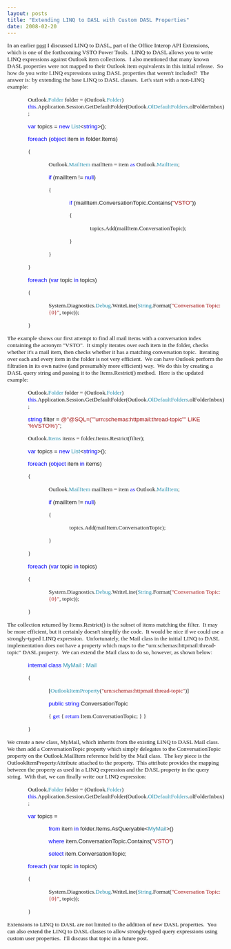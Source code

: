 ```yaml
---
layout: posts
title: "Extending LINQ to DASL with Custom DASL Properties"
date: 2008-02-20
---
```

<P><SPAN style="FONT-SIZE: 10pt; FONT-FAMILY: 'Arial','sans-serif'"><FONT face="Times New Roman">In an earlier </FONT><A href="{% post_url 2008-02-18-query-your-outlook-inbox-with-linq-to-dasl %}"><FONT face="Times New Roman">post</FONT></A><FONT face="Times New Roman"> I discussed LINQ to DASL, part of the Office Interop API Extensions, which is one of the forthcoming VSTO Power Tools.&nbsp; LINQ to DASL allows you to write LINQ expressions against Outlook item collections.&nbsp; I also mentioned that many known DASL properties were not mapped to their Outlook item equivalents in this initial release.&nbsp; So how do you write&nbsp;LINQ expressions using DASL properties that weren't included?&nbsp; The answer is: by extending the base LINQ to DASL&nbsp;classes.&nbsp; Let's start with a non-LINQ example:<?xml:namespace prefix = o ns = "urn:schemas-microsoft-com:office:office" /><o:p></o:p></FONT></SPAN></P>
<P style="MARGIN-LEFT: 0.5in"><SPAN style="FONT-SIZE: 10pt; FONT-FAMILY: 'Arial','sans-serif'"><FONT face="Times New Roman">Outlook.<SPAN style="COLOR: #2b91af">Folder</SPAN> folder = (Outlook.<SPAN style="COLOR: #2b91af">Folder</SPAN>) <SPAN style="COLOR: blue">this</SPAN>.Application.Session.GetDefaultFolder(Outlook.<SPAN style="COLOR: #2b91af">OlDefaultFolders</SPAN>.olFolderInbox);<o:p></o:p></FONT></SPAN></P>
<P style="MARGIN-LEFT: 0.5in"><FONT face="Times New Roman"><SPAN style="FONT-SIZE: 10pt; COLOR: blue; FONT-FAMILY: 'Arial','sans-serif'">var</SPAN><SPAN style="FONT-SIZE: 10pt; FONT-FAMILY: 'Arial','sans-serif'"> topics = <SPAN style="COLOR: blue">new</SPAN> <SPAN style="COLOR: #2b91af">List</SPAN>&lt;<SPAN style="COLOR: blue">string</SPAN>&gt;();<o:p></o:p></SPAN></FONT></P>
<P style="MARGIN-LEFT: 0.5in"><FONT face="Times New Roman"><SPAN style="FONT-SIZE: 10pt; COLOR: blue; FONT-FAMILY: 'Arial','sans-serif'">foreach</SPAN><SPAN style="FONT-SIZE: 10pt; FONT-FAMILY: 'Arial','sans-serif'"> (<SPAN style="COLOR: blue">object</SPAN> item <SPAN style="COLOR: blue">in</SPAN> folder.Items)<o:p></o:p></SPAN></FONT></P>
<P style="MARGIN-LEFT: 0.5in"><SPAN style="FONT-SIZE: 10pt; FONT-FAMILY: 'Arial','sans-serif'"><FONT face="Times New Roman">{<o:p></o:p></FONT></SPAN></P>
<P style="MARGIN-LEFT: 1in"><SPAN style="FONT-SIZE: 10pt; FONT-FAMILY: 'Arial','sans-serif'"><FONT face="Times New Roman">Outlook.<SPAN style="COLOR: #2b91af">MailItem</SPAN> mailItem = item <SPAN style="COLOR: blue">as</SPAN> Outlook.<SPAN style="COLOR: #2b91af">MailItem</SPAN>;<o:p></o:p></FONT></SPAN></P>
<P style="MARGIN-LEFT: 1in"><FONT face="Times New Roman"><SPAN style="FONT-SIZE: 10pt; COLOR: blue; FONT-FAMILY: 'Arial','sans-serif'">if</SPAN><SPAN style="FONT-SIZE: 10pt; FONT-FAMILY: 'Arial','sans-serif'"> (mailItem != <SPAN style="COLOR: blue">null</SPAN>)<o:p></o:p></SPAN></FONT></P>
<P style="MARGIN-LEFT: 1in"><SPAN style="FONT-SIZE: 10pt; FONT-FAMILY: 'Arial','sans-serif'"><FONT face="Times New Roman">{<o:p></o:p></FONT></SPAN></P>
<P style="MARGIN-LEFT: 1.5in"><FONT face="Times New Roman"><SPAN style="FONT-SIZE: 10pt; COLOR: blue; FONT-FAMILY: 'Arial','sans-serif'">if</SPAN><SPAN style="FONT-SIZE: 10pt; FONT-FAMILY: 'Arial','sans-serif'"> (mailItem.ConversationTopic.Contains(<SPAN style="COLOR: #a31515">"VSTO"</SPAN>))<o:p></o:p></SPAN></FONT></P>
<P style="MARGIN-LEFT: 1.5in"><SPAN style="FONT-SIZE: 10pt; FONT-FAMILY: 'Arial','sans-serif'"><FONT face="Times New Roman">{<o:p></o:p></FONT></SPAN></P>
<P style="MARGIN-LEFT: 2in"><SPAN style="FONT-SIZE: 10pt; FONT-FAMILY: 'Arial','sans-serif'"><FONT face="Times New Roman">topics.Add(mailItem.ConversationTopic);<o:p></o:p></FONT></SPAN></P>
<P style="MARGIN-LEFT: 1.5in"><SPAN style="FONT-SIZE: 10pt; FONT-FAMILY: 'Arial','sans-serif'"><FONT face="Times New Roman">}<o:p></o:p></FONT></SPAN></P>
<P style="MARGIN-LEFT: 1in"><SPAN style="FONT-SIZE: 10pt; FONT-FAMILY: 'Arial','sans-serif'"><FONT face="Times New Roman">}<o:p></o:p></FONT></SPAN></P>
<P style="MARGIN-LEFT: 0.5in"><SPAN style="FONT-SIZE: 10pt; FONT-FAMILY: 'Arial','sans-serif'"><FONT face="Times New Roman">}<o:p></o:p></FONT></SPAN></P>
<P style="MARGIN-LEFT: 0.5in"><FONT face="Times New Roman"><SPAN style="FONT-SIZE: 10pt; COLOR: blue; FONT-FAMILY: 'Arial','sans-serif'">foreach</SPAN><SPAN style="FONT-SIZE: 10pt; FONT-FAMILY: 'Arial','sans-serif'"> (<SPAN style="COLOR: blue">var</SPAN> topic <SPAN style="COLOR: blue">in</SPAN> topics)<o:p></o:p></SPAN></FONT></P>
<P style="MARGIN-LEFT: 0.5in"><SPAN style="FONT-SIZE: 10pt; FONT-FAMILY: 'Arial','sans-serif'"><FONT face="Times New Roman">{<o:p></o:p></FONT></SPAN></P>
<P style="MARGIN-LEFT: 1in"><SPAN style="FONT-SIZE: 10pt; FONT-FAMILY: 'Arial','sans-serif'"><FONT face="Times New Roman">System.Diagnostics.<SPAN style="COLOR: #2b91af">Debug</SPAN>.WriteLine(<SPAN style="COLOR: #2b91af">String</SPAN>.Format(<SPAN style="COLOR: #a31515">"Conversation Topic: {0}"</SPAN>, topic));<o:p></o:p></FONT></SPAN></P>
<P style="MARGIN-LEFT: 0.5in"><SPAN style="FONT-SIZE: 10pt; FONT-FAMILY: 'Arial','sans-serif'"><FONT face="Times New Roman">}<o:p></o:p></FONT></SPAN></P>
<P><SPAN style="FONT-SIZE: 10pt; FONT-FAMILY: 'Arial','sans-serif'"><FONT face="Times New Roman">The example shows&nbsp;our first attempt to find all mail items with a conversation index containing the acronym "VSTO".&nbsp; It simply iterates over each item in the folder, checks whether it's a mail item, then checks whether it has a matching conversation topic.&nbsp; Iterating over each and every item in the folder is not very efficient.&nbsp; We can have Outlook&nbsp;perform the filtration in its own native (and presumably more efficient) way.&nbsp; We do this by creating a DASL query&nbsp;string and passing it to the Items.Restrict() method.&nbsp; Here is the updated example:<o:p></o:p></FONT></SPAN></P>
<P style="MARGIN-LEFT: 0.5in"><SPAN style="FONT-SIZE: 10pt; FONT-FAMILY: 'Arial','sans-serif'"><FONT face="Times New Roman">Outlook.<SPAN style="COLOR: #2b91af">Folder</SPAN> folder = (Outlook.<SPAN style="COLOR: #2b91af">Folder</SPAN>) <SPAN style="COLOR: blue">this</SPAN>.Application.Session.GetDefaultFolder(Outlook.<SPAN style="COLOR: #2b91af">OlDefaultFolders</SPAN>.olFolderInbox);<o:p></o:p></FONT></SPAN></P>
<P style="MARGIN-LEFT: 0.5in"><FONT face="Times New Roman"><SPAN style="FONT-SIZE: 10pt; COLOR: blue; FONT-FAMILY: 'Arial','sans-serif'">string</SPAN><SPAN style="FONT-SIZE: 10pt; FONT-FAMILY: 'Arial','sans-serif'"> filter = <SPAN style="COLOR: #a31515">@"@SQL=(""urn:schemas:httpmail:thread-topic"" LIKE '%VSTO%')"</SPAN>;<o:p></o:p></SPAN></FONT></P>
<P style="MARGIN-LEFT: 0.5in"><SPAN style="FONT-SIZE: 10pt; FONT-FAMILY: 'Arial','sans-serif'"><FONT face="Times New Roman">Outlook.<SPAN style="COLOR: #2b91af">Items</SPAN> items = folder.Items.Restrict(filter);<o:p></o:p></FONT></SPAN></P>
<P style="MARGIN-LEFT: 0.5in"><FONT face="Times New Roman"><SPAN style="FONT-SIZE: 10pt; COLOR: blue; FONT-FAMILY: 'Arial','sans-serif'">var</SPAN><SPAN style="FONT-SIZE: 10pt; FONT-FAMILY: 'Arial','sans-serif'"> topics = <SPAN style="COLOR: blue">new</SPAN> <SPAN style="COLOR: #2b91af">List</SPAN>&lt;<SPAN style="COLOR: blue">string</SPAN>&gt;();<o:p></o:p></SPAN></FONT></P>
<P style="MARGIN-LEFT: 0.5in"><FONT face="Times New Roman"><SPAN style="FONT-SIZE: 10pt; COLOR: blue; FONT-FAMILY: 'Arial','sans-serif'">foreach</SPAN><SPAN style="FONT-SIZE: 10pt; FONT-FAMILY: 'Arial','sans-serif'"> (<SPAN style="COLOR: blue">object</SPAN> item <SPAN style="COLOR: blue">in</SPAN> items)<o:p></o:p></SPAN></FONT></P>
<P style="MARGIN-LEFT: 0.5in"><SPAN style="FONT-SIZE: 10pt; FONT-FAMILY: 'Arial','sans-serif'"><FONT face="Times New Roman">{<o:p></o:p></FONT></SPAN></P>
<P style="MARGIN-LEFT: 1in"><SPAN style="FONT-SIZE: 10pt; FONT-FAMILY: 'Arial','sans-serif'"><FONT face="Times New Roman">Outlook.<SPAN style="COLOR: #2b91af">MailItem</SPAN> mailItem = item <SPAN style="COLOR: blue">as</SPAN> Outlook.<SPAN style="COLOR: #2b91af">MailItem</SPAN>;<o:p></o:p></FONT></SPAN></P>
<P style="MARGIN-LEFT: 1in"><FONT face="Times New Roman"><SPAN style="FONT-SIZE: 10pt; COLOR: blue; FONT-FAMILY: 'Arial','sans-serif'">if</SPAN><SPAN style="FONT-SIZE: 10pt; FONT-FAMILY: 'Arial','sans-serif'"> (mailItem != <SPAN style="COLOR: blue">null</SPAN>)<o:p></o:p></SPAN></FONT></P>
<P style="MARGIN-LEFT: 1in"><SPAN style="FONT-SIZE: 10pt; FONT-FAMILY: 'Arial','sans-serif'"><FONT face="Times New Roman">{<o:p></o:p></FONT></SPAN></P>
<P style="MARGIN-LEFT: 1.5in"><SPAN style="FONT-SIZE: 10pt; FONT-FAMILY: 'Arial','sans-serif'"><FONT face="Times New Roman">topics.Add(mailItem.ConversationTopic);<o:p></o:p></FONT></SPAN></P>
<P style="MARGIN-LEFT: 1in"><SPAN style="FONT-SIZE: 10pt; FONT-FAMILY: 'Arial','sans-serif'"><FONT face="Times New Roman">}<o:p></o:p></FONT></SPAN></P>
<P style="MARGIN-LEFT: 0.5in"><SPAN style="FONT-SIZE: 10pt; FONT-FAMILY: 'Arial','sans-serif'"><FONT face="Times New Roman">}<o:p></o:p></FONT></SPAN></P>
<P style="MARGIN-LEFT: 0.5in"><FONT face="Times New Roman"><SPAN style="FONT-SIZE: 10pt; COLOR: blue; FONT-FAMILY: 'Arial','sans-serif'">foreach</SPAN><SPAN style="FONT-SIZE: 10pt; FONT-FAMILY: 'Arial','sans-serif'"> (<SPAN style="COLOR: blue">var</SPAN> topic <SPAN style="COLOR: blue">in</SPAN> topics)<o:p></o:p></SPAN></FONT></P>
<P style="MARGIN-LEFT: 0.5in"><SPAN style="FONT-SIZE: 10pt; FONT-FAMILY: 'Arial','sans-serif'"><FONT face="Times New Roman">{<o:p></o:p></FONT></SPAN></P>
<P style="MARGIN-LEFT: 1in"><SPAN style="FONT-SIZE: 10pt; FONT-FAMILY: 'Arial','sans-serif'"><FONT face="Times New Roman">System.Diagnostics.<SPAN style="COLOR: #2b91af">Debug</SPAN>.WriteLine(<SPAN style="COLOR: #2b91af">String</SPAN>.Format(<SPAN style="COLOR: #a31515">"Conversation Topic: {0}"</SPAN>, topic));<o:p></o:p></FONT></SPAN></P>
<P style="MARGIN-LEFT: 0.5in"><SPAN style="FONT-SIZE: 10pt; FONT-FAMILY: 'Arial','sans-serif'"><FONT face="Times New Roman">}<o:p></o:p></FONT></SPAN></P>
<P><SPAN style="FONT-SIZE: 10pt; FONT-FAMILY: 'Arial','sans-serif'"><FONT face="Times New Roman">The&nbsp;collection returned by Items.Restrict() is the subset of items matching the filter.&nbsp; It may be more efficient, but it certainly doesn't simplify the code.&nbsp; It would be nice if we could use a strongly-typed LINQ expression.&nbsp; Unfortunately, the Mail class in the initial&nbsp;LINQ to DASL implementation does not have a property which maps to the "urn:schemas:httpmail:thread-topic" DASL property.&nbsp; We can extend the Mail class to do so, however, as shown below:<o:p></o:p></FONT></SPAN></P>
<P style="MARGIN-LEFT: 0.5in"><FONT face="Times New Roman"><SPAN style="FONT-SIZE: 10pt; COLOR: blue; FONT-FAMILY: 'Arial','sans-serif'">internal</SPAN><SPAN style="FONT-SIZE: 10pt; FONT-FAMILY: 'Arial','sans-serif'"> <SPAN style="COLOR: blue">class</SPAN> <SPAN style="COLOR: #2b91af">MyMail</SPAN> : <SPAN style="COLOR: #2b91af">Mail<o:p></o:p></SPAN></SPAN></FONT></P>
<P style="MARGIN-LEFT: 0.5in"><SPAN style="FONT-SIZE: 10pt; FONT-FAMILY: 'Arial','sans-serif'"><FONT face="Times New Roman">{<o:p></o:p></FONT></SPAN></P>
<P style="MARGIN-LEFT: 1in"><SPAN style="FONT-SIZE: 10pt; FONT-FAMILY: 'Arial','sans-serif'"><FONT face="Times New Roman">[<SPAN style="COLOR: #2b91af">OutlookItemProperty</SPAN>(<SPAN style="COLOR: #a31515">"urn:schemas:httpmail:thread-topic"</SPAN>)]<o:p></o:p></FONT></SPAN></P>
<P style="MARGIN-LEFT: 1in"><FONT face="Times New Roman"><SPAN style="FONT-SIZE: 10pt; COLOR: blue; FONT-FAMILY: 'Arial','sans-serif'">public</SPAN><SPAN style="FONT-SIZE: 10pt; FONT-FAMILY: 'Arial','sans-serif'"> <SPAN style="COLOR: blue">string</SPAN> ConversationTopic<o:p></o:p></SPAN></FONT></P>
<P style="MARGIN-LEFT: 1in"><SPAN style="FONT-SIZE: 10pt; FONT-FAMILY: 'Arial','sans-serif'"><FONT face="Times New Roman">{ <SPAN style="COLOR: blue">get</SPAN> { <SPAN style="COLOR: blue">return</SPAN> Item.ConversationTopic; } }<o:p></o:p></FONT></SPAN></P>
<P style="MARGIN-LEFT: 0.5in"><SPAN style="FONT-SIZE: 10pt; FONT-FAMILY: 'Arial','sans-serif'"><FONT face="Times New Roman">}<o:p></o:p></FONT></SPAN></P>
<P><SPAN style="FONT-SIZE: 10pt; FONT-FAMILY: 'Arial','sans-serif'"><FONT face="Times New Roman">We create a new class, MyMail, which inherits from the existing LINQ to DASL Mail class.&nbsp; We then add a ConversationTopic property which simply delegates to&nbsp;the ConversationTopic property on the Outlook.MailItem reference held by the Mail class.&nbsp; The key piece is the OutlookItemPropertyAttribute attached to the property.&nbsp; This attribute&nbsp;provides&nbsp;the mapping between&nbsp;the property&nbsp;as used in a LINQ expression and the DASL property in the query string.&nbsp; With that, we can finally write our LINQ expression:<o:p></o:p></FONT></SPAN></P>
<P style="MARGIN-LEFT: 0.5in"><SPAN style="FONT-SIZE: 10pt; FONT-FAMILY: 'Arial','sans-serif'"><FONT face="Times New Roman">Outlook.<SPAN style="COLOR: #2b91af">Folder</SPAN> folder = (Outlook.<SPAN style="COLOR: #2b91af">Folder</SPAN>) <SPAN style="COLOR: blue">this</SPAN>.Application.Session.GetDefaultFolder(Outlook.<SPAN style="COLOR: #2b91af">OlDefaultFolders</SPAN>.olFolderInbox);<o:p></o:p></FONT></SPAN></P>
<P style="MARGIN-LEFT: 0.5in"><FONT face="Times New Roman"><SPAN style="FONT-SIZE: 10pt; COLOR: blue; FONT-FAMILY: 'Arial','sans-serif'">var</SPAN><SPAN style="FONT-SIZE: 10pt; FONT-FAMILY: 'Arial','sans-serif'"> topics = <o:p></o:p></SPAN></FONT></P>
<P style="MARGIN-LEFT: 1in"><FONT face="Times New Roman"><SPAN style="FONT-SIZE: 10pt; COLOR: blue; FONT-FAMILY: 'Arial','sans-serif'">from</SPAN><SPAN style="FONT-SIZE: 10pt; FONT-FAMILY: 'Arial','sans-serif'"> item <SPAN style="COLOR: blue">in</SPAN> folder.Items.AsQueryable&lt;<SPAN style="COLOR: #2b91af">MyMail</SPAN>&gt;()<o:p></o:p></SPAN></FONT></P>
<P style="MARGIN-LEFT: 1in"><FONT face="Times New Roman"><SPAN style="FONT-SIZE: 10pt; COLOR: blue; FONT-FAMILY: 'Arial','sans-serif'">where</SPAN><SPAN style="FONT-SIZE: 10pt; FONT-FAMILY: 'Arial','sans-serif'"> item.ConversationTopic.Contains(<SPAN style="COLOR: #a31515">"VSTO"</SPAN>)<o:p></o:p></SPAN></FONT></P>
<P style="MARGIN-LEFT: 1in"><FONT face="Times New Roman"><SPAN style="FONT-SIZE: 10pt; COLOR: blue; FONT-FAMILY: 'Arial','sans-serif'">select</SPAN><SPAN style="FONT-SIZE: 10pt; FONT-FAMILY: 'Arial','sans-serif'"> item.ConversationTopic;<o:p></o:p></SPAN></FONT></P>
<P style="MARGIN-LEFT: 0.5in"><FONT face="Times New Roman"><SPAN style="FONT-SIZE: 10pt; COLOR: blue; FONT-FAMILY: 'Arial','sans-serif'">foreach</SPAN><SPAN style="FONT-SIZE: 10pt; FONT-FAMILY: 'Arial','sans-serif'"> (<SPAN style="COLOR: blue">var</SPAN> topic <SPAN style="COLOR: blue">in</SPAN> topics)<o:p></o:p></SPAN></FONT></P>
<P style="MARGIN-LEFT: 0.5in"><SPAN style="FONT-SIZE: 10pt; FONT-FAMILY: 'Arial','sans-serif'"><FONT face="Times New Roman">{<o:p></o:p></FONT></SPAN></P>
<P style="MARGIN-LEFT: 1in"><SPAN style="FONT-SIZE: 10pt; FONT-FAMILY: 'Arial','sans-serif'"><FONT face="Times New Roman">System.Diagnostics.<SPAN style="COLOR: #2b91af">Debug</SPAN>.WriteLine(<SPAN style="COLOR: #2b91af">String</SPAN>.Format(<SPAN style="COLOR: #a31515">"Conversation Topic: {0}"</SPAN>, topic));<o:p></o:p></FONT></SPAN></P>
<P style="MARGIN-LEFT: 0.5in"><SPAN style="FONT-SIZE: 10pt; FONT-FAMILY: 'Arial','sans-serif'"><FONT face="Times New Roman">}<o:p></o:p></FONT></SPAN></P>
<P><SPAN style="FONT-SIZE: 10pt; FONT-FAMILY: 'Arial','sans-serif'"><FONT face="Times New Roman">Extensions to LINQ to DASL are not limited to the addition of new DASL properties.&nbsp; You can also extend the LINQ to DASL classes to allow strongly-typed query expressions&nbsp;using custom user properties.&nbsp; I'll discuss that topic in a future post.<o:p></o:p></FONT></SPAN></P>
<P class=MsoNormal style="MARGIN: 0in 0in 0pt"><o:p><FONT face="Times New Roman" size=3>&nbsp;</FONT></o:p></P>